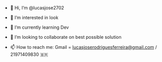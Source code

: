 - 👋 Hi, I’m @lucasjose2702
- 👀 I’m interested in look
- 🌱 I’m currently learning Dev
- 💞️ I’m looking to collaborate on best possible solution

- 📫 How to reach me: Gmail = lucasjoserodriguesferreira@gmail.com / 21971409830 🇧🇷

<!---
lucasjose2702/lucasjose2702 is a ✨ special ✨ repository because its `README.md` (this file) appears on your GitHub profile.
You can click the Preview link to take a look at your changes.
--->
